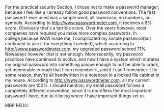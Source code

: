 For the practical security Section, I chose not to make a password manager, because I feel like a I already follow good password conventions. The first password I ever used was a simple word, all lowercase, no numbers, no symbols. According to http://www.passwordmeter.com, it recieves a 6% score. Obviously that's a terrible score. Over the years however, most companies have required you make more complex passwords. In college,because WoW made me, I complicated my simple password(but continued to use it for everything I needed), which according to http://www.passwordmeter.com, my upgraded password scored 71%. Nowadays however that is not enough. More recently, my password practices have continued to evolve, and now I have a system which mutates my original password into something unique enough to not be able to crack, yet memorable enough that I can remember it, and if I can't remember it for some reason, they're all handwritten in a notebook in a locked file cabinet in my house. According to http://www.passwordmeter.com, all my current passwords are 100%. I should mention, my email password follows a completely different convention, since it is more/less the most important password I have, due to it being where I have important things set to. 


MBP REDO:
